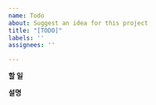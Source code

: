 ```yaml
---
name: Todo
about: Suggest an idea for this project
title: "[TODO]"
labels: ''
assignees: ''

---
```


**할 일**

**설명**
